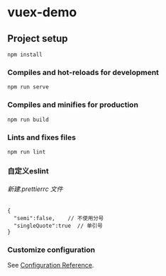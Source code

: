 # vuex-demo

## Project setup
```
npm install
```

### Compiles and hot-reloads for development
```
npm run serve
```

### Compiles and minifies for production
```
npm run build
```

### Lints and fixes files
```
npm run lint
```
### 自定义eslint

###### 新建.prettierrc 文件  

```
{ 
  "semi":false,    // 不使用分号
  "singleQuote":true  // 单引号
}

```


### Customize configuration
See [Configuration Reference](https://cli.vuejs.org/config/).
